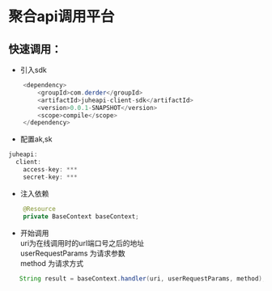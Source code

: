 # 聚合api调用平台
## 快速调用：
- 引入sdk
```java
    <dependency>
        <groupId>com.derder</groupId>
        <artifactId>juheapi-client-sdk</artifactId>
        <version>0.0.1-SNAPSHOT</version>
        <scope>compile</scope>
    </dependency>
```
- 配置ak,sk
```java
juheapi:
  client:
    access-key: ***
    secret-key: ***
```

- 注入依赖
  
```java
    @Resource
    private BaseContext baseContext;
```
- 开始调用  
  uri为在线调用时的url端口号之后的地址  
  userRequestParams 为请求参数  
  method 为请求方式  
  
```java
   String result = baseContext.handler(uri, userRequestParams, method);
```

